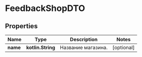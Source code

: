 
# FeedbackShopDTO

## Properties
| Name | Type | Description | Notes |
| ------------ | ------------- | ------------- | ------------- |
| **name** | **kotlin.String** | Название магазина. |  [optional] |



